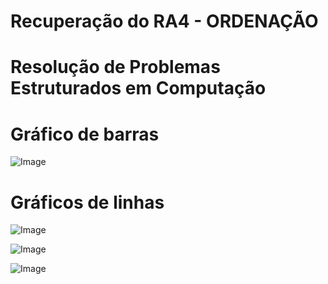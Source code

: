 # Recuperação do RA4 - ORDENAÇÃO
# Resolução de Problemas Estruturados em Computação


# Gráfico de barras
![Image](https://github.com/user-attachments/assets/a3530f89-b017-452a-8ee3-ce56362e48ac)

# Gráficos de linhas
![Image](https://github.com/user-attachments/assets/2e06855f-c444-4764-946b-5488e3672d56)

![Image](https://github.com/user-attachments/assets/2100209f-b646-434b-b1a5-94caea51fa9a)

![Image](https://github.com/user-attachments/assets/b6970e4c-268c-4d4b-a245-649f320fc7c3)
